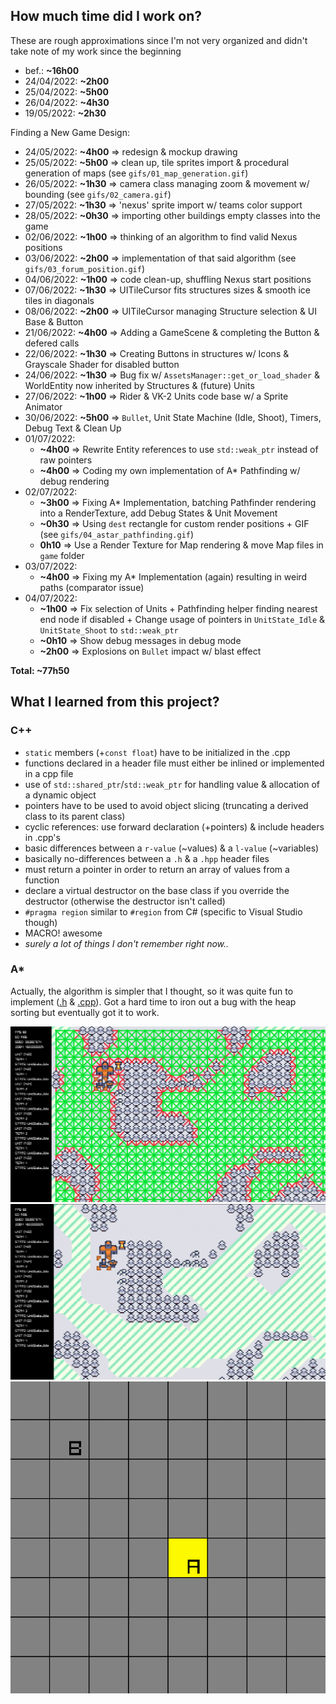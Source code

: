 ## How much time did I work on?
These are rough approximations since I'm not very organized and didn't take note of my work since the beginning
+ bef.: **~16h00**
+ 24/04/2022: **~2h00**
+ 25/04/2022: **~5h00**
+ 26/04/2022: **~4h30**
+ 19/05/2022: **~2h30**

Finding a New Game Design:
+ 24/05/2022: **~4h00** => redesign & mockup drawing
+ 25/05/2022: **~5h00** => clean up, tile sprites import & procedural generation of maps (see `gifs/01_map_generation.gif`)
+ 26/05/2022: **~1h30** => camera class managing zoom & movement w/ bounding (see `gifs/02_camera.gif`)
+ 27/05/2022: **~1h30** => 'nexus' sprite import w/ teams color support
+ 28/05/2022: **~0h30** => importing other buildings empty classes into the game
+ 02/06/2022: **~1h00** => thinking of an algorithm to find valid Nexus positions
+ 03/06/2022: **~2h00** => implementation of that said algorithm (see `gifs/03_forum_position.gif`)
+ 04/06/2022: **~1h00** => code clean-up, shuffling Nexus start positions
+ 07/06/2022: **~1h30** => UITileCursor fits structures sizes & smooth ice tiles in diagonals
+ 08/06/2022: **~2h00** => UITileCursor managing Structure selection & UI Base & Button
+ 21/06/2022: **~4h00** => Adding a GameScene & completing the Button & defered calls
+ 22/06/2022: **~1h30** => Creating Buttons in structures w/ Icons & Grayscale Shader for disabled button
+ 24/06/2022: **~1h30** => Bug fix w/ `AssetsManager::get_or_load_shader` & WorldEntity now inherited by Structures & (future) Units
+ 27/06/2022: **~1h00** => Rider & VK-2 Units code base w/ a Sprite Animator
+ 30/06/2022: **~5h00** => `Bullet`, Unit State Machine (Idle, Shoot), Timers, Debug Text & Clean Up
+ 01/07/2022:
	+ **~4h00** => Rewrite Entity references to use `std::weak_ptr` instead of raw pointers
	+ **~4h00** => Coding my own implementation of A* Pathfinding w/ debug rendering
+ 02/07/2022:
	+ **~3h00** => Fixing A* Implementation, batching Pathfinder rendering into a RenderTexture, add Debug States & Unit Movement
	+ **~0h30** => Using `dest` rectangle for custom render positions + GIF (see `gifs/04_astar_pathfinding.gif`)
	+ **0h10** => Use a Render Texture for Map rendering & move Map files in `game` folder
+ 03/07/2022:
	+ **~4h00** => Fixing my A* Implementation (again) resulting in weird paths (comparator issue)
+ 04/07/2022: 
	+ **~1h00** => Fix selection of Units + Pathfinding helper finding nearest end node if disabled + Change usage of pointers in `UnitState_Idle` & `UnitState_Shoot` to `std::weak_ptr`
	+ **~0h10** => Show debug messages in debug mode
	+ **~2h00** => Explosions on `Bullet` impact w/ blast effect

**Total: ~77h50**

## What I learned from this project?

### C++
+ `static` members (+`const float`) have to be initialized in the .cpp
+ functions declared in a header file must either be inlined or implemented in a cpp file
+ use of `std::shared_ptr`/`std::weak_ptr` for handling value & allocation of a dynamic object
+ pointers have to be used to avoid object slicing (truncating a derived class to its parent class)
+ cyclic references: use forward declaration (+pointers) & include headers in .cpp's
+ basic differences between a `r-value` (~values) & a `l-value` (~variables)
+ basically no-differences between a `.h` & a `.hpp` header files
+ must return a pointer in order to return an array of values from a function
+ declare a virtual destructor on the base class if you override the destructor (otherwise the destructor isn't called)
+ `#pragma region` similar to `#region` from C# (specific to Visual Studio though)
+ MACRO! awesome
+ *surely a lot of things I don't remember right now..*

### A*
Actually, the algorithm is simpler that I thought, so it was quite fun to implement ([.h](https://github.com/Guthen/MechaWars/blob/main/src/utility/astar2.h) & [.cpp](https://github.com/Guthen/MechaWars/blob/main/src/utility/astar2.cpp)). 
Got a hard time to iron out a bug with the heap sorting but eventually got it to work.

![First Day: implementation](https://github.com/Guthen/MechaWars/blob/main/gifs/04_astar_pathfinding.gif?raw=true)
![Second Day: fix](https://github.com/Guthen/MechaWars/blob/main/gifs/04_astar_pathfinding_fixed.gif?raw=true)
![Second Day: visualizer](https://github.com/Guthen/MechaWars/blob/main/gifs/04_astar_pathfinding_visualizer.gif?raw=true)